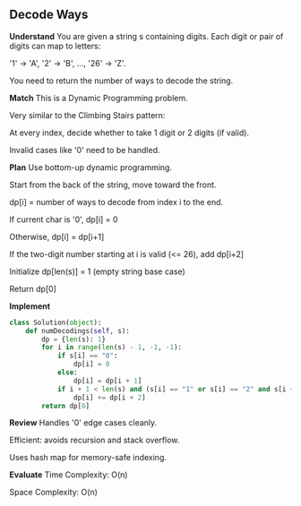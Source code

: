 ## Decode Ways
**Understand**
You are given a string s containing digits. Each digit or pair of digits can map to letters:

'1' → 'A', '2' → 'B', ..., '26' → 'Z'.

You need to return the number of ways to decode the string.

**Match**
This is a Dynamic Programming problem.

Very similar to the Climbing Stairs pattern:

At every index, decide whether to take 1 digit or 2 digits (if valid).

Invalid cases like '0' need to be handled.

**Plan**
Use bottom-up dynamic programming.

Start from the back of the string, move toward the front.

dp[i] = number of ways to decode from index i to the end.

If current char is '0', dp[i] = 0

Otherwise, dp[i] = dp[i+1]

If the two-digit number starting at i is valid (<= 26), add dp[i+2]

Initialize dp[len(s)] = 1 (empty string base case)

Return dp[0]

**Implement**
```python
class Solution(object):
    def numDecodings(self, s):
        dp = {len(s): 1}
        for i in range(len(s) - 1, -1, -1):
            if s[i] == "0":
                dp[i] = 0
            else:
                dp[i] = dp[i + 1]
            if i + 1 < len(s) and (s[i] == "1" or s[i] == "2" and s[i + 1] in "0123456"):
                dp[i] += dp[i + 2]
        return dp[0]
```
**Review**
Handles '0' edge cases cleanly.

Efficient: avoids recursion and stack overflow.

Uses hash map for memory-safe indexing.

**Evaluate**
Time Complexity: O(n)

Space Complexity: O(n)